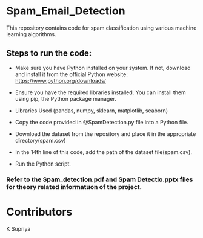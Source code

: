 # Spam_Email_Detection
This repository contains code for spam classification using various machine learning algorithms.
## Steps to run the code:

- Make sure you have Python installed on your system. If not, download and install it from the official Python website: https://www.python.org/downloads/
- Ensure you have the required libraries installed. You can install them using pip, the Python package manager.
-  Libraries Used
  (pandas,
  numpy,
  sklearn,
  matplotlib,
  seaborn)
  
- Copy the code provided in @SpamDetection.py file into a Python file.
- Download the dataset from the repository and place it in the appropriate directory(spam.csv)
- In the 14th line of this code, add the path of the dataset file(spam.csv).
- Run the Python script.
### Refer to the Spam_detection.pdf and Spam Detectio.pptx files for theory related informatuon of the project.
# Contributors
K Supriya
